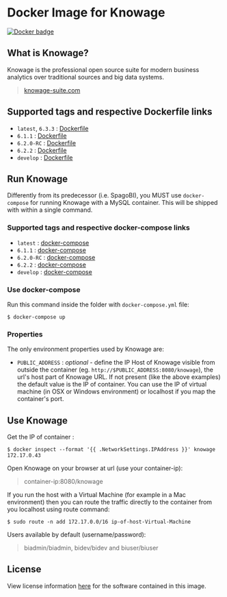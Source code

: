 # Docker Image for Knowage

[![Docker badge](https://img.shields.io/docker/pulls/knowagelabs/knowage-server-docker.svg)](https://hub.docker.com/r/knowagelabs/knowage-server-docker/)

## What is Knowage?

Knowage is the professional open source suite for modern business analytics over traditional sources and big data systems.

> [knowage-suite.com](https://www.knowage-suite.com)
 
## Supported tags and respective Dockerfile links

* ```latest```, ```6.3.3``` : [Dockerfile](https://raw.githubusercontent.com/KnowageLabs/Knowage-Server-Docker/master/6.3.3/Dockerfile)
* ```6.1.1``` : [Dockerfile](https://raw.githubusercontent.com/KnowageLabs/Knowage-Server-Docker/master/6.1.1/Dockerfile)
* ```6.2.0-RC``` : [Dockerfile](https://raw.githubusercontent.com/KnowageLabs/Knowage-Server-Docker/master/6.2.0-RC/Dockerfile)
* ```6.2.2``` : [Dockerfile](https://raw.githubusercontent.com/KnowageLabs/Knowage-Server-Docker/master/6.2.2/Dockerfile)
* ```develop``` : [Dockerfile](https://raw.githubusercontent.com/KnowageLabs/Knowage-Server-Docker/master/Dockerfile)

## Run Knowage

Differently from its predecessor (i.e. SpagoBI), you MUST use ```docker-compose``` for running Knowage with a MySQL container. This will be shipped with within a single command.

### Supported tags and respective docker-compose links

* ```latest``` : [docker-compose](https://raw.githubusercontent.com/KnowageLabs/Knowage-Server-Docker/master/6.3.3/docker-compose.yml)
* ```6.1.1``` : [docker-compose](https://raw.githubusercontent.com/KnowageLabs/Knowage-Server-Docker/master/6.1.1/docker-compose.yml)
* ```6.2.0-RC``` : [docker-compose](https://raw.githubusercontent.com/KnowageLabs/Knowage-Server-Docker/master/6.2.0-RC/docker-compose.yml)
* ```6.2.2``` : [docker-compose](https://raw.githubusercontent.com/KnowageLabs/Knowage-Server-Docker/master/6.2.2/docker-compose.yml)
* ```develop``` : [docker-compose](https://raw.githubusercontent.com/KnowageLabs/Knowage-Server-Docker/master/docker-compose.yml)

### Use docker-compose

Run this command inside the folder with ```docker-compose.yml``` file:

```console
$ docker-compose up
```

### Properties

The only environment properties used by Knowage are:

* ```PUBLIC_ADDRESS``` : *optional* - define the IP Host of Knowage visible from outside the container (eg. ```http://$PUBLIC_ADDRESS:8080/knowage```),  the url's host part of Knowage URL. If not present (like the above examples) the default value is the IP of container. You can use the IP of virtual machine (in OSX or Windows environment) or localhost if you map the container's port.

## Use Knowage

Get the IP of container :

```console
$ docker inspect --format '{{ .NetworkSettings.IPAddress }}' knowage
172.17.0.43
```

Open Knowage on your browser at url (use your container-ip): 

> container-ip:8080/knowage

If you run the host with a Virtual Machine (for example in a Mac environment) then you can route the traffic directly to the container from you localhost using route command:

```console
$ sudo route -n add 172.17.0.0/16 ip-of-host-Virtual-Machine
```

Users available by default (username/password):

> biadmin/biadmin, bidev/bidev and biuser/biuser 

## License

View license information [here](https://github.com/KnowageLabs/Knowage-Server/) for the software contained in this image.
